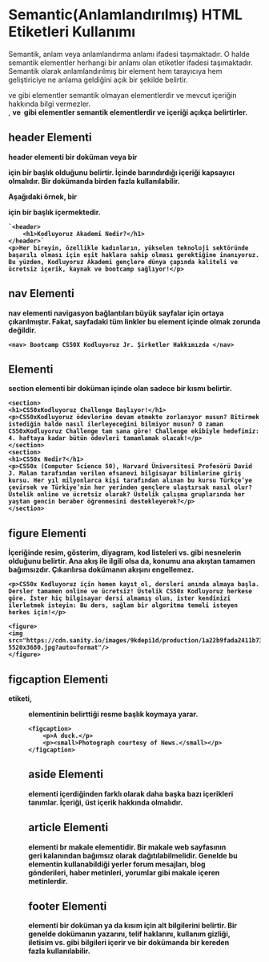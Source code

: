 # Semantic(Anlamlandırılmış) HTML Etiketleri Kullanımı

Semantik, anlam veya  anlamlandırma anlamı ifadesi taşımaktadır. O halde semantik elementler herhangi bir anlamı olan etiketler ifadesi taşımaktadır. Semantik olarak anlamlandırılmış bir element hem tarayıcıya hem geliştiriciye ne anlama geldiğini açık bir şekilde belirtir. **<div>** ve **<span>** gibi elementler semantik olmayan elementlerdir ve mevcut içeriğin hakkında bilgi vermezler. **<form>**, **<table>** ve **<img>** gibi elementler semantik elementlerdir ve içeriği açıkça belirtirler.

## header Elementi

**header** elementi bir doküman veya bir <section> için bir başlık olduğunu belirtir. İçinde barındırdığı içeriği **kapsayıcı** olmalıdır. Bir dokümanda birden fazla kullanılabilir.

Aşağıdaki örnek, bir <article> için bir başlık içermektedir.

```HTML5
`<header> 
    <h1>Kodluyoruz Akademi Nedir?</h1>
</header>`
<p>Her bireyin, özellikle kadınların, yükselen teknoloji sektöründe başarılı olması için eşit haklara sahip olması gerektiğine inanıyoruz. Bu yüzden, Kodluyoruz Akademi gençlere dünya çapında kaliteli ve ücretsiz içerik, kaynak ve bootcamp sağlıyor!</p> 
```
## nav Elementi

nav elementi navigasyon bağlantıları büyük sayfalar için ortaya çıkarılmıştır. Fakat, sayfadaki tüm linkler bu element içinde olmak zorunda **değildir**.

`<nav> Bootcamp CS50X Kodluyoruz Jr. Şirketler Hakkımızda </nav>`

## <section> Elementi

section elementi bir doküman içinde olan sadece bir kısmı belirtir.

`````<section>
<section>
<h1>CS50xKodluyoruz Challenge Başlıyor!</h1>
<p>CS50xKodluyoruz ödevlerine devam etmekte zorlanıyor musun? Bitirmek istediğin halde nasıl ilerleyeceğini bilmiyor musun? O zaman CS50xKodluyoruz Challenge tam sana göre! Challenge ekibiyle hedefimiz: 4. haftaya kadar bütün ödevleri tamamlamak olacak!</p>
</section>
<section>
<h1>CS50x Nedir?</h1>
<p>CS50x (Computer Science 50), Harvard Üniversitesi Profesörü David J. Malan tarafından verilen efsanevi bilgisayar bilimlerine giriş kursu. Her yıl milyonlarca kişi tarafından alınan bu kursu Türkçe’ye çevirsek ve Türkiye’nin her yerinden gençlere ulaştırsak nasıl olur? Üstelik online ve ücretsiz olarak? Üstelik çalışma gruplarında her yaştan gencin beraber öğrenmesini destekleyerek?</p>
</section>
`````

## figure Elementi

İçeriğinde resim, gösterim, diyagram, kod listeleri vs. gibi nesnelerin olduğunu belirtir. Ana akış ile ilgili olsa da, konumu ana akıştan tamamen bağımsızdır. Çıkarılırsa dokümanın akışını **engellemez**.

````````
<p>CS50x Kodluyoruz için hemen kayıt ol, dersleri anında almaya başla. Dersler tamamen online ve ücretsiz! Üstelik CS50x Kodluyoruz herkese göre. İster hiç bilgisayar dersi almamış olun, ister kendinizi ilerletmek isteyin: Bu ders, sağlam bir algoritma temeli isteyen herkes için!</p>

<figure>
<img src="https://cdn.sanity.io/images/9kdepi1d/production/1a22b9fada2411b7369592fd852613637834e866-5520x3680.jpg?auto=format"/>
</figure>
````````

## figcaption Elementi

<figcaption> etiketi, <figure> elementinin belirttiği resme başlık koymaya yarar.

```HTML5
<figcaption>
	<p>A duck.</p>
	<p><small>Photograph courtesy of News.</small></p>
</figcaption>
```

## aside Elementi

<aside> elementi içerdiğinden farklı olarak daha başka bazı içerikleri tanımlar. İçeriği, üst içerik hakkında olmalıdır.

## article Elementi
<article> elementi br makale elementidir. Bir makale web sayfasının geri kalanından bağımsız olarak dağıtılabilmelidir. Genelde bu elementin kullanabildiği yerler forum mesajları, blog gönderileri, haber metinleri, yorumlar gibi makale içeren metinlerdir.

## footer Elementi

<footer> elementi bir doküman ya da kısım için alt bilgilerini belirtir. Bir <footer> genelde dokümanın yazarını, telif haklarını, kullanım gizliği, iletisim vs. gibi bilgileri içerir ve bir dokümanda bir kereden fazla kullanılabilir.

